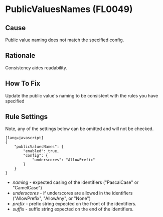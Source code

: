 # PublicValuesNames (FL0049)

## Cause

Public value naming does not match the specified config.

## Rationale

Consistency aides readability.

## How To Fix

Update the public value's naming to be consistent with the rules you have specified

## Rule Settings

Note, any of the settings below can be omitted and will not be checked.

	[lang=javascript]
    {
        "publicValuesNames": { 
            "enabled": true,
            "config": {
                "underscores": "AllowPrefix"
            }
        }
    }

* *naming* - expected casing of the identifiers ("PascalCase" or "CamelCase")
* *underscores* - if underscores are allowed in the identifiers ("AllowPrefix", "AllowAny", or "None")
* *prefix* - prefix string expected on the front of the identifiers.
* *suffix* - suffix string expected on the end of the identifiers.
